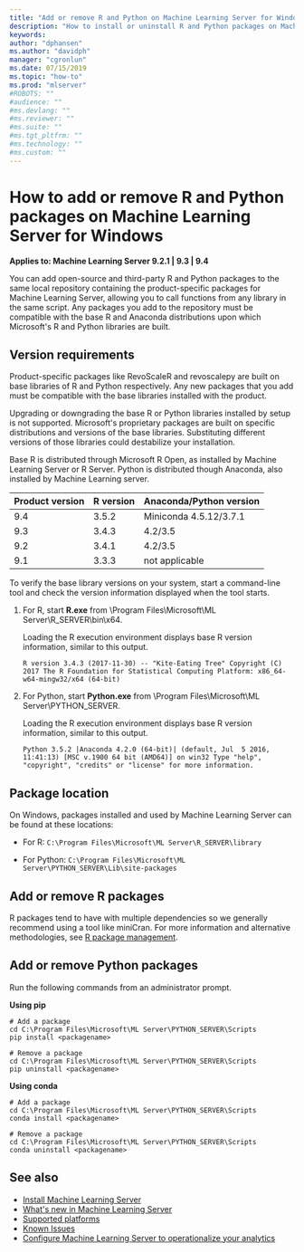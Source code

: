 ```yaml
---
title: "Add or remove R and Python on Machine Learning Server for Windows"
description: "How to install or uninstall R and Python packages on Machine Learning Server for Windows."
keywords: 
author: "dphansen"
ms.author: "davidph"
manager: "cgronlun"
ms.date: 07/15/2019
ms.topic: "how-to"
ms.prod: "mlserver"
#ROBOTS: ""
#audience: ""
#ms.devlang: ""
#ms.reviewer: ""
#ms.suite: ""
#ms.tgt_pltfrm: ""
#ms.technology: ""
#ms.custom: ""
---
```


# How to add or remove R and Python packages on Machine Learning Server for Windows

**Applies to:  Machine Learning Server 9.2.1 | 9.3 | 9.4**

You can add open-source and third-party R and Python packages to the same local repository containing the product-specific packages for Machine Learning Server, allowing you to call functions from any library in the same script. Any packages you add to the repository must be compatible with the base R and Anaconda distributions upon which Microsoft's R and Python libraries are built.

## Version requirements

Product-specific packages like RevoScaleR and revoscalepy are built on base libraries of R and Python respectively.  Any new packages that you add must be compatible with the base libraries installed with the product. 

Upgrading or downgrading the base R or Python libraries installed by setup is not supported. Microsoft's proprietary packages are built on specific distributions and versions of the base libraries. Substituting different versions of those libraries could destabilize your installation.

Base R is distributed through Microsoft R Open, as installed by Machine Learning Server or R Server. Python is distributed though Anaconda, also installed by Machine Learning server.

| Product version | R version | Anaconda/Python version |
|-----------------|-----------|-------------------------|
| 9.4             | 3.5.2 |  Miniconda 4.5.12/3.7.1|
| 9.3             | 3.4.3 |  4.2/3.5 |
| 9.2             | 3.4.1 |  4.2/3.5 |
| 9.1             | 3.3.3 |  not applicable |

To verify the base library versions on your system, start a command-line tool and check the version information displayed when the tool starts. 

1. For R, start **R.exe** from \Program Files\Microsoft\ML Server\R_SERVER\bin\x64.

   Loading the R execution environment displays base R version information, similar to this output.

   `R version 3.4.3 (2017-11-30) -- "Kite-Eating Tree"
   Copyright (C) 2017 The R Foundation for Statistical Computing
   Platform: x86_64-w64-mingw32/x64 (64-bit)`


2. For Python, start **Python.exe** from \Program Files\Microsoft\ML Server\PYTHON_SERVER.

   Loading the R execution environment displays base R version information, similar to this output.

   `Python 3.5.2 |Anaconda 4.2.0 (64-bit)| (default, Jul  5 2016, 11:41:13) [MSC v.1900 64 bit (AMD64)] on win32
    Type "help", "copyright", "credits" or "license" for more information.`

## Package location

On Windows, packages installed and used by Machine Learning Server can be found at these locations:

+ For R: `C:\Program Files\Microsoft\ML Server\R_SERVER\library`

+ For Python: `C:\Program Files\Microsoft\ML Server\PYTHON_SERVER\Lib\site-packages`


## Add or remove R packages

R packages tend to have with multiple dependencies so we generally recommend using a tool like miniCran. For more information and alternative methodologies, see [R package management](../operationalize/configure-manage-r-packages.md).

## Add or remove Python packages

Run the following commands from an administrator prompt.

**Using pip**

```
# Add a package
cd C:\Program Files\Microsoft\ML Server\PYTHON_SERVER\Scripts
pip install <packagename>

# Remove a package
cd C:\Program Files\Microsoft\ML Server\PYTHON_SERVER\Scripts
pip uninstall <packagename>
```

**Using conda**

```
# Add a package
cd C:\Program Files\Microsoft\ML Server\PYTHON_SERVER\Scripts
conda install <packagename>

# Remove a package
cd C:\Program Files\Microsoft\ML Server\PYTHON_SERVER\Scripts
conda uninstall <packagename>
```


## See also

+ [Install Machine Learning Server](r-server-install.md)
+ [What's new in Machine Learning Server](../whats-new-in-machine-learning-server.md)
+ [Supported platforms](r-server-install-supported-platforms.md)  
+ [Known Issues](../resources-known-issues.md)  
+ [Configure Machine Learning Server to operationalize your analytics](../what-is-operationalization.md)
